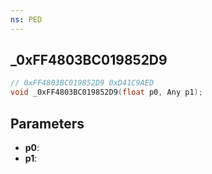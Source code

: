 ```yaml
---
ns: PED
---
```

## _0xFF4803BC019852D9

```c
// 0xFF4803BC019852D9 0xD41C9AED
void _0xFF4803BC019852D9(float p0, Any p1);
```


## Parameters
* **p0**: 
* **p1**: 

